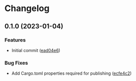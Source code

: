 # Changelog

## 0.1.0 (2023-01-04)


### Features

* Initial commit ([ead04e6](https://github.com/hyperkliv/samling/commit/ead04e649339a0f8f3905dcadaf1eee9528c0904))


### Bug Fixes

* Add Cargo.toml properties required for publishing ([ecfe4c2](https://github.com/hyperkliv/samling/commit/ecfe4c2407ef904277c0f56d38e680aee19068b3))

